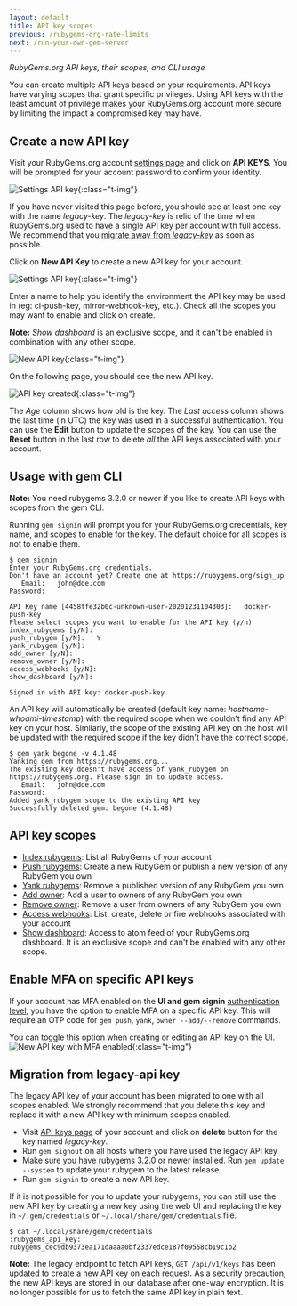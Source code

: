 ```yaml
---
layout: default
title: API key scopes
previous: /rubygems-org-rate-limits
next: /run-your-own-gem-server
---
```


<em class="t-gray">RubyGems.org API keys, their scopes, and CLI usage</em>

You can create multiple API keys based on your requirements. API keys have varying scopes that grant specific privileges. Using API keys with the least amount of privilege makes your RubyGems.org account more secure by limiting the impact a compromised key may have.

Create a new API key
-----------------------

Visit your RubyGems.org account [settings page](https://rubygems.org/settings/edit) and click on **API KEYS**. You will be prompted for your account password to confirm your identity.

![Settings API key](/images/settings-api-key.png){:class="t-img"}

If you have never visited this page before, you should see at least one key with the name *legacy-key*. The *legacy-key* is relic of the time when RubyGems.org used to have a single API key per account with full access. We recommend that you [migrate away from *legacy-key*](#migration-from-legacy-api-key) as soon as possible.

Click on **New API Key** to create a new API key for your account.

![Settings API key](/images/api-keys-index.png){:class="t-img"}

Enter a name to help you identify the environment the API key may be used in (eg: ci-push-key, mirror-webhook-key, etc.). Check all the scopes you may want to enable and click on create.

**Note:** *Show dashboard* is an exclusive scope, and it can't be enabled in combination with any other scope.

![New API key](/images/new-api-key.png){:class="t-img"}

On the following page, you should see the new API key.

![API key created](/images/api-key-created.png){:class="t-img"}

The *Age* column shows how old is the key. The *Last access* column shows the last time (in UTC) the key was used in a successful authentication. You can use the **Edit** button to update the scopes of the key. You can use the **Reset** button in the last row to delete *all* the API keys associated with your account.

Usage with gem CLI
------------------

**Note:** You need rubygems 3.2.0 or newer if you like to create API keys with scopes from the gem CLI.

Running `gem signin` will prompt you for your RubyGems.org credentials, key name, and scopes to enable for the key. The default choice for all scopes is not to enable them.

    $ gem signin
    Enter your RubyGems.org credentials.
    Don't have an account yet? Create one at https://rubygems.org/sign_up
       Email:   john@doe.com
    Password:

    API Key name [4458ffe32b0c-unknown-user-20201231104303]:   docker-push-key
    Please select scopes you want to enable for the API key (y/n)
    index_rubygems [y/N]:
    push_rubygem [y/N]:   Y
    yank_rubygem [y/N]:
    add_owner [y/N]:
    remove_owner [y/N]:
    access_webhooks [y/N]:
    show_dashboard [y/N]:

    Signed in with API key: docker-push-key.

An API key will automatically be created (default key name: *hostname-whoami-timestamp*) with the required scope when we couldn't find any API key on your host. Similarly, the scope of the existing API key on the host will be updated with the required scope if the key didn't have the correct scope.

    $ gem yank begone -v 4.1.48
    Yanking gem from https://rubygems.org...
    The existing key doesn't have access of yank_rubygem on https://rubygems.org. Please sign in to update access.
       Email:   john@doe.com
    Password:
    Added yank_rubygem scope to the existing API key
    Successfully deleted gem: begone (4.1.48)

API key scopes
--------------

* [Index rubygems](https://guides.rubygems.org/rubygems-org-api/#get---apiv1gemsjsonyaml): List all RubyGems of your account
* [Push rubygems](https://guides.rubygems.org/rubygems-org-api/#post---apiv1gems): Create a new RubyGem or publish a new version of any RubyGem you own
* [Yank rubygems](https://guides.rubygems.org/rubygems-org-api/#delete---apiv1gemsyank): Remove a published version of any RubyGem you own
* [Add owner](https://guides.rubygems.org/rubygems-org-api/#post---apiv1gemsgem-nameowners): Add a user to owners of any RubyGem you own
* [Remove owner](https://guides.rubygems.org/rubygems-org-api/#delete---apiv1gemsgem-nameowners): Remove a user from owners of any RubyGem you own
* [Access webhooks](https://guides.rubygems.org/rubygems-org-api/#webhook-methods): List, create, delete or fire webhooks associated with your account
* [Show dashboard](https://rubygems.org/dashboard): Access to atom feed of your RubyGems.org dashboard. It is an exclusive scope and can't be enabled with any other scope.

Enable MFA on specific API keys
-----------------------------

If your account has MFA enabled on the **UI and gem signin** [authentication level](https://guides.rubygems.org/setting-up-multifactor-authentication/#authentication-levels), you have the option to enable MFA on a specific API key. This will require an OTP code for `gem push`, `yank`, `owner --add/--remove` commands.

You can toggle this option when creating or editing an API key on the UI.
![New API key with MFA enabled](/images/new-mfa-api-key.png){:class="t-img"}

Migration from legacy-api key
-----------------------------

The legacy API key of your account has been migrated to one with all scopes enabled. We strongly recommend that you delete this key and replace it with a new API key with minimum scopes enabled.

* Visit [API keys page](https://rubygems.org/profile/api_keys) of your account and click on **delete** button for the key named *legacy-key*.
* Run `gem signout` on all hosts where you have used the legacy API key
* Make sure you have rubygems 3.2.0 or newer installed. Run `gem update --system` to update your rubygem to the latest release.
* Run `gem signin` to create a new API key.

If it is not possible for you to update your rubygems, you can still use the new API key by creating a new key using the web UI and replacing the key in `~/.gem/credentials` or `~/.local/share/gem/credentials` file.

    $ cat ~/.local/share/gem/credentials
    :rubygems_api_key: rubygems_cec9db9373ea171daaaa0bf2337edce187f09558cb19c1b2

**Note:** The legacy endpoint to fetch API keys, `GET /api/v1/keys` has been updated to create a new API key on each request. As a security precaution, the new API keys are stored in our database after one-way encryption. It is no longer possible for us to fetch the same API key in plain text.
